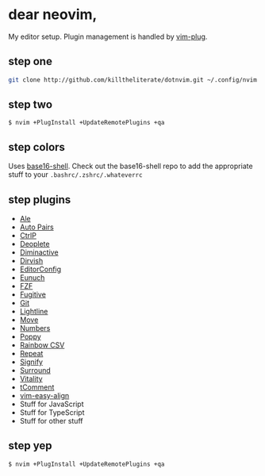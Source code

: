 # dear neovim,

My editor setup. Plugin management is handled by [vim-plug](http://github.com/junegunn/vim-plug).

## step one

```bash
git clone http://github.com/killtheliterate/dotnvim.git ~/.config/nvim
```

## step two

`$ nvim +PlugInstall +UpdateRemotePlugins +qa`

## step colors

Uses [base16-shell](https://github.com/chriskempson/base16-shell). Check out
the base16-shell repo to add the appropriate stuff to your 
`.bashrc/.zshrc/.whateverrc`

## step plugins

* [Ale](https://github.com/w0rp/ale)
* [Auto Pairs](http://github.com/jiangmiao/auto-pairs)
* [CtrlP](http://github.com/kien/ctrlp.vim)
* [Deoplete](http://github.com/sjl/shougo/deoplete.nvim)
* [Diminactive](https://github.com/blueyed/vim-diminactive)
* [Dirvish](https://github.com/justinmk/vim-dirvish)
* [EditorConfig](http://github.com/editorconfig/editorconfig-vim)
* [Eunuch](http://github.com/tpope/vim-eunuch)
* [FZF](http://github.com/junegunn/fzf.vim)
* [Fugitive](http://github.com/tpope/vim-fugitive)
* [Git](http://github.com/tpope/vim-git)
* [Lightline](http://github.com/itchyny/lightline.vim)
* [Move](http://github.com/matze/vim-move)
* [Numbers](http://github.com/myusuf3/numbers.vim)
* [Poppy](http://github.com/bounceme/poppy.vim)
* [Rainbow CSV](https://github.com/mechatroner/rainbow_csv)
* [Repeat](http://github.com/tpope/vim-repeat)
* [Signify](http://github.com/mhinz/vim-signify)
* [Surround](http://github.com/tpope/vim-surround)
* [Vitality](http://github.com/sjl/vitality.vim)
* [tComment](http://github.com/tomtom/tcomment_vim)
* [vim-easy-align](https://github.com/junegunn/vim-easy-align)
* Stuff for JavaScript
* Stuff for TypeScript
* Stuff for other stuff

## step yep

`$ nvim +PlugInstall +UpdateRemotePlugins +qa`
